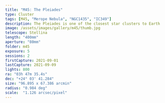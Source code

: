```yaml
---
title: "M45: The Pleiades"
type: Cluster
tags: [M45, "Merope Nebula", "NGC1435", "IC349"]
description: The Pleiades is one of the closest star clusters to Earth and filled with bright blue stars.
image: /assets/images/gallery/m45/thumb.jpg
telescope: Stellina
length: "400mm"
aperture: "80mm"
folder: m45
exposure: 5
sessions: 2
firstCapture: 2021-09-01
lastCapture: 2021-09-09
lights: 800
ra:	"03h 47m 35.4s"
dec: "+24° 03' 41.284"
size: "96.895 x 67.386 arcmin"
radius:	"0.984 deg"
scale:	"1.126 arcsec/pixel"
---
```

